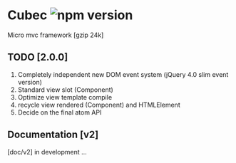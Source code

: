 # Cubec ![npm version](https://img.shields.io/npm/v/cubec.svg?label=cubec&style=flat-square&maxAge=3600)

Micro mvc framework [gzip 24k]

## TODO [2.0.0]

1. Completely independent new DOM event system (jQuery 4.0 slim event version)
2. Standard view slot (Component)
3. Optimize view template compile
4. recycle view rendered (Component) and HTMLElement
5. Decide on the final atom API

## Documentation [v2]

[doc/v2] in development ...

